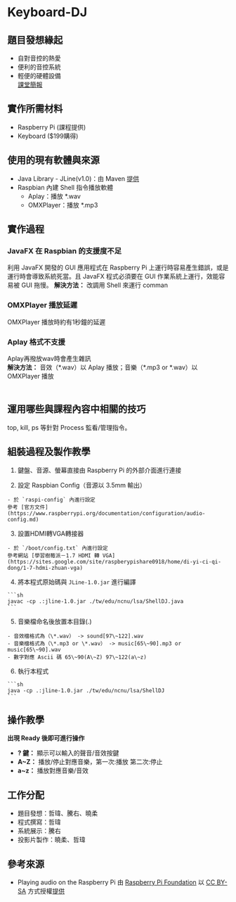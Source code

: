 # Keyboard-DJ

## 題目發想緣起

  - 自對音控的熱愛  
  - 便利的音控系統  
  - 輕便的硬體設備  
[課堂簡報](https://www.slideshare.net/slideshow/embed_code/key/bSf3Iz9NDK1lWp)
## 實作所需材料

  - Raspberry Pi (課程提供)  
  - Keyboard ($199購得)  

## 使用的現有軟體與來源

  - Java Library - JLine(v1.0)：由 Maven [提供](http://jline.sourceforge.net)
  - Raspbian 內建 Shell 指令播放軟體  
    - Aplay：播放 \*.wav
    - OMXPlayer：播放 \*.mp3

## 實作過程

### JavaFX 在 Raspbian 的支援度不足

利用 JavaFX 開發的 GUI 應用程式在 Raspberry Pi 上運行時容易產生錯誤，或是運行時會導致系統死當。且 JavaFX 程式必須要在 GUI 作業系統上運行，效能容易被 GUI 拖慢。
**解決方法：** 改調用 Shell 來運行 comman
　　
### OMXPlayer 播放延遲

OMXPlayer 播放時約有1秒鐘的延遲

### Aplay 格式不支援

Aplay再撥放wav時會產生雜訊  
**解決方法：** 音效（\*.wav）以 Aplay 播放；音樂（\*.mp3 or \*.wav）以 OMXPlayer 播放  
　　
## 運用哪些與課程內容中相關的技巧

top, kill, ps 等針對 Process 監看/管理指令。

## 組裝過程及製作教學

  1. 鍵盤、音源、螢幕直接由 Raspberry Pi 的外部介面進行連接  

  2. 設定 Raspbian Config（音源以 3.5mm 輸出）

    - 於 `raspi-config` 內進行設定
    參考 [官方文件](https://www.raspberrypi.org/documentation/configuration/audio-config.md)

  3. 設置HDMI轉VGA轉接器  

    - 於 `/boot/config.txt` 內進行設定
    參考網站 [學習樹莓派－1.7 HDMI 轉 VGA](https://sites.google.com/site/raspberypishare0918/home/di-yi-ci-qi-dong/1-7-hdmi-zhuan-vga)

  4. 將本程式原始碼與 `JLine-1.0.jar` 進行編譯

    ```sh
    javac -cp .:jline-1.0.jar ./tw/edu/ncnu/lsa/ShellDJ.java  
    ```

  5. 音樂檔命名後放置本目錄(.)

    - 音效檔格式為（\*.wav） -> sound[97\~122].wav  
    - 音樂檔格式為（\*.mp3 or \*.wav） -> music[65\~90].mp3 or music[65\~90].wav  
    - 數字對應 Ascii 碼 65\~90(A\~Z) 97\~122(a\~z)  

  6. 執行本程式

    ```sh
    java -cp .:jline-1.0.jar ./tw/edu/ncnu/lsa/ShellDJ  
    ```

## 操作教學

**出現 Ready 後即可進行操作**  
  - **? 鍵：** 顯示可以輸入的聲音/音效按鍵  
  - **A\~Z：** 播放/停止對應音樂，第一次:播放 第二次:停止  
  - **a\~z：** 播放對應音樂/音效  

## 工作分配

  - 題目發想：哲瑋、騰右、曉柔  
  - 程式撰寫：哲瑋  
  - 系統展示：騰右  
  - 投影片製作：曉柔、哲瑋  

## 參考來源 

  - Playing audio on the Raspberry Pi
    由 [Raspberry Pi Foundation](https://www.raspberrypi.org/) 以 [CC BY-SA](https://www.raspberrypi.org/creative-commons/) 方式授權[提供](https://www.raspberrypi.org/documentation/usage/audio/)
